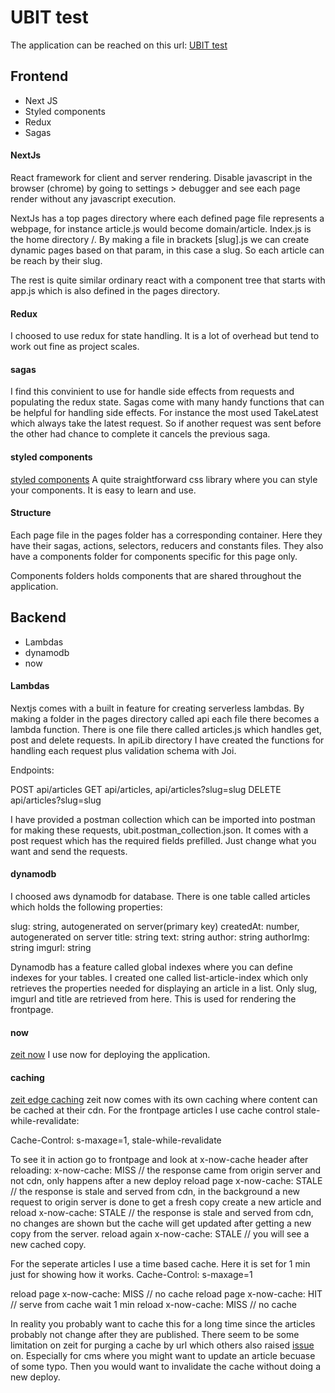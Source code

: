 # UBIT test

The application can be reached on this url: [UBIT test](https://ubittest.jeppan875.now.sh/)

## Frontend

- Next JS
- Styled components
- Redux
- Sagas

#### NextJs

React framework for client and server rendering. Disable javascript in the browser (chrome) by going to settings > debugger and see each page render without any javascript execution.

NextJs has a top pages directory where each defined page file represents a webpage, for instance article.js would become domain/article. Index.js is the home directory /. By making a file in brackets [slug].js
we can create dynamic pages based on that param, in this case a slug. So each article can be reach by their slug.

The rest is quite similar ordinary react with a component tree that starts with app.js which is also defined in the pages directory.

#### Redux

I choosed to use redux for state handling. It is a lot of overhead but tend to work out fine as project scales.

#### sagas

I find this convinient to use for handle side effects from requests and
populating the redux state. Sagas come with many handy functions that can be helpful for handling side effects. For instance the most used TakeLatest which always take the latest request. So if another request was sent before the other had chance to complete it cancels the previous saga.

#### styled components

[styled components](https://styled-components.com/)
A quite straightforward css library where you can style your components. It is easy to learn and use. 

#### Structure

Each page file in the pages folder has a corresponding container. Here they have their sagas, actions, selectors, reducers and constants files. They also have a components folder for components specific for this page only.

Components folders holds components that are shared throughout the application.

## Backend

- Lambdas
- dynamodb
- now

#### Lambdas

Nextjs comes with a built in feature for creating serverless lambdas. By making a folder in the pages directory called api each file there becomes a lambda function. There is one file there called articles.js which handles get, post and delete requests. In apiLib directory I have created the functions for handling each request plus validation schema with Joi.

Endpoints:

POST api/articles
GET api/articles, api/articles?slug=slug
DELETE api/articles?slug=slug

I have provided a postman collection which can be imported into postman for making these requests, ubit.postman_collection.json. It comes with a post request which has the required fields prefilled. Just change what you want and send the requests.

#### dynamodb

I choosed aws dynamodb for database. There is one table called articles which holds the following properties:

slug: string, autogenerated on server(primary key)
createdAt: number, autogenerated on server
title: string
text: string
author: string
authorImg: string
imgurl: string

Dynamodb has a feature called global indexes where you can define indexes for your tables. I created one called list-article-index which only retrieves the properties needed for displaying an article in a list. Only slug, imgurl and title are retrieved from here. This is used for rendering the frontpage.

#### now

[zeit now](https://zeit.co/)
I use now for deploying the application.

#### caching

[zeit edge caching](https://zeit.co/docs/v2/serverless-functions/edge-caching)
zeit now comes with its own caching where content can be cached at their cdn.
For the frontpage articles I use cache control stale-while-revalidate:

Cache-Control: s-maxage=1, stale-while-revalidate

To see it in action go to frontpage and look at x-now-cache header after reloading:
x-now-cache: MISS // the response came from origin server and not cdn, only happens after a new deploy
reload page
x-now-cache: STALE // the response is stale and served from cdn, in the background a new request to origin server is done to get a fresh copy
create a new article and reload
x-now-cache: STALE // the response is stale and served from cdn, no changes are shown but the cache will get updated after getting a new copy from the server.
reload again
x-now-cache: STALE // you will see a new cached copy.

For the seperate articles I use a time based cache. Here it is set for 1 min just for showing how it works.
Cache-Control: s-maxage=1

reload page
x-now-cache: MISS // no cache
reload page
x-now-cache: HIT // serve from cache
wait 1 min reload
x-now-cache: MISS // no cache

In reality you probably want to cache this for a long time since the articles probably not change after they are published. There seem to be some limitation on zeit for purging a cache by url which others also raised [issue](https://github.com/zeit/docs/issues/1617) on. Especially for cms where you might want to update an article becuase of some typo. Then you would want to invalidate the cache without doing a new deploy.
